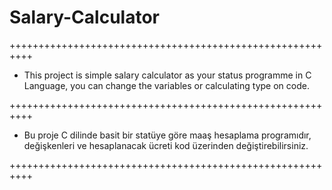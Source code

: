 # Salary-Calculator
++++++++++++++++++++++++++++++++++++++++++++++++++++++++++

+ This project is simple salary calculator as your status programme in C Language, you can change the variables or calculating type on code.

++++++++++++++++++++++++++++++++++++++++++++++++++++++++++

+ Bu proje C dilinde basit bir statüye göre maaş hesaplama programıdır, değişkenleri ve hesaplanacak ücreti kod üzerinden değiştirebilirsiniz.

++++++++++++++++++++++++++++++++++++++++++++++++++++++++++
